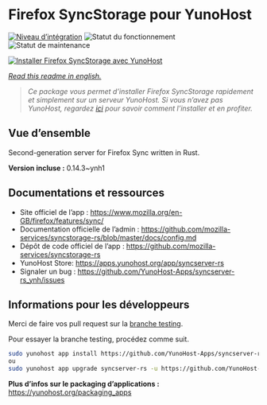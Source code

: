 <!--
N.B.: This README was automatically generated by https://github.com/YunoHost/apps/tree/master/tools/README-generator
It shall NOT be edited by hand.
-->

# Firefox SyncStorage pour YunoHost

[![Niveau d’intégration](https://dash.yunohost.org/integration/syncserver-rs.svg)](https://dash.yunohost.org/appci/app/syncserver-rs) ![Statut du fonctionnement](https://ci-apps.yunohost.org/ci/badges/syncserver-rs.status.svg) ![Statut de maintenance](https://ci-apps.yunohost.org/ci/badges/syncserver-rs.maintain.svg)

[![Installer Firefox SyncStorage avec YunoHost](https://install-app.yunohost.org/install-with-yunohost.svg)](https://install-app.yunohost.org/?app=syncserver-rs)

*[Read this readme in english.](./README.md)*

> *Ce package vous permet d’installer Firefox SyncStorage rapidement et simplement sur un serveur YunoHost.
Si vous n’avez pas YunoHost, regardez [ici](https://yunohost.org/#/install) pour savoir comment l’installer et en profiter.*

## Vue d’ensemble

Second-generation server for Firefox Sync written in Rust.


**Version incluse :** 0.14.3~ynh1
## Documentations et ressources

* Site officiel de l’app : <https://www.mozilla.org/en-GB/firefox/features/sync/>
* Documentation officielle de l’admin : <https://github.com/mozilla-services/syncstorage-rs/blob/master/docs/config.md>
* Dépôt de code officiel de l’app : <https://github.com/mozilla-services/syncstorage-rs>
* YunoHost Store: <https://apps.yunohost.org/app/syncserver-rs>
* Signaler un bug : <https://github.com/YunoHost-Apps/syncserver-rs_ynh/issues>

## Informations pour les développeurs

Merci de faire vos pull request sur la [branche testing](https://github.com/YunoHost-Apps/syncserver-rs_ynh/tree/testing).

Pour essayer la branche testing, procédez comme suit.

``` bash
sudo yunohost app install https://github.com/YunoHost-Apps/syncserver-rs_ynh/tree/testing --debug
ou
sudo yunohost app upgrade syncserver-rs -u https://github.com/YunoHost-Apps/syncserver-rs_ynh/tree/testing --debug
```

**Plus d’infos sur le packaging d’applications :** <https://yunohost.org/packaging_apps>